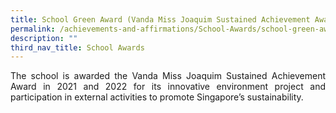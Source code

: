```yaml
---
title: School Green Award (Vanda Miss Joaquim Sustained Achievement Award)
permalink: /achievements-and-affirmations/School-Awards/school-green-award/
description: ""
third_nav_title: School Awards
---
```

<p style="text-align:justify">The school is awarded the Vanda Miss Joaquim Sustained Achievement Award in 2021 and 2022 for its innovative environment project and participation in external activities to promote Singapore’s sustainability.</p>